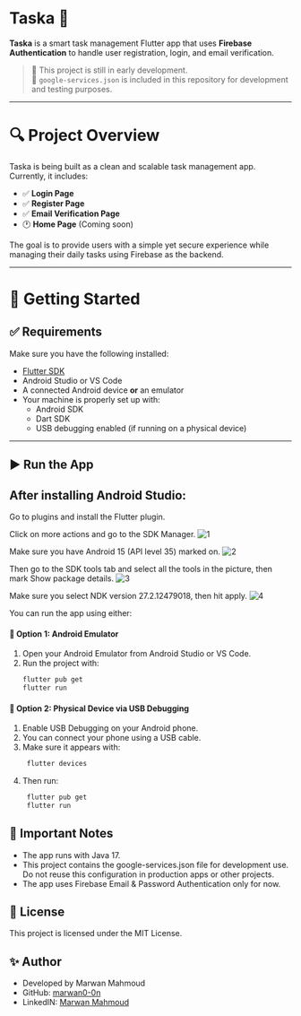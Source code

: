 # Taska 📝

**Taska** is a smart task management Flutter app that uses **Firebase Authentication** to handle user registration, login, and email verification.

> 🔧 This project is still in early development.  
> 📁 `google-services.json` is included in this repository for development and testing purposes.

---

# 🔍 Project Overview

Taska is being built as a clean and scalable task management app. Currently, it includes:

- ✅ **Login Page**
- ✅ **Register Page**
- ✅ **Email Verification Page**
- 🕐 **Home Page** (Coming soon)

The goal is to provide users with a simple yet secure experience while managing their daily tasks using Firebase as the backend.

---

# 🚀 Getting Started

## ✅ Requirements

Make sure you have the following installed:

- [Flutter SDK](https://docs.flutter.dev/get-started/install)
- Android Studio or VS Code
- A connected Android device **or** an emulator
- Your machine is properly set up with:
  - Android SDK
  - Dart SDK
  - USB debugging enabled (if running on a physical device)

---

## ▶️ Run the App
## After installing Android Studio:
Go to plugins and install the Flutter plugin.

Click on more actions and go to the SDK Manager.
![1](https://github.com/user-attachments/assets/9b2e3757-2ed5-48f9-8b9e-7e65163236c3)

Make sure you have Android 15 (API level 35) marked on.
![2](https://github.com/user-attachments/assets/1832a808-09ab-435a-b549-c4e21c0a1a75)

Then go to the SDK tools tab and select all the tools in the picture, then mark Show package details.
![3](https://github.com/user-attachments/assets/40f0e253-ab1c-4e24-8f17-dfcf9ab71770)

Make sure you select NDK version 27.2.12479018, then hit apply. 
![4](https://github.com/user-attachments/assets/d8136a84-df2b-4cad-a879-b859e20df90e)

You can run the app using either:

#### 🔹 Option 1: Android Emulator
1. Open your Android Emulator from Android Studio or VS Code.
2. Run the project with:
   ```bash
   flutter pub get
   flutter run

#### 🔹 Option 2: Physical Device via USB Debugging
1. Enable USB Debugging on your Android phone.
2. You can connect your phone using a USB cable.
3. Make sure it appears with:
   ```bash
    flutter devices

4. Then run:
   ```bash
    flutter pub get
    flutter run

## 🔐 Important Notes
* The app runs with Java 17.
* This project contains the google-services.json file for development use.
 Do not reuse this configuration in production apps or other projects.
* The app uses Firebase Email & Password Authentication only for now.

## 📄 License
This project is licensed under the MIT License.

## ✨ Author
* Developed by Marwan Mahmoud
* GitHub: [marwan0-0n](https://github.com/marwan0-0n)
* LinkedIN: [Marwan Mahmoud](https://www.linkedin.com/in/marwann-mahmoud/)



